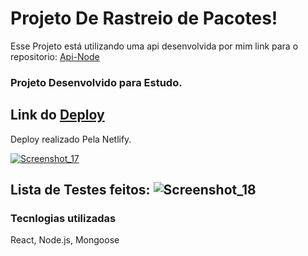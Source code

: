 
# Projeto De Rastreio de Pacotes!
Esse Projeto está utilizando uma api desenvolvida por mim link para o repositorio: [Api-Node](https://github.com/Withene/FindBluePackge-React)

### Projeto Desenvolvido para Estudo.
## Link do [Deploy](https://firstbluepackge.netlify.app)
Deploy realizado Pela Netlify.

[![Screenshot_17](https://user-images.githubusercontent.com/82597491/132923092-57567851-edcc-4f41-b820-9c5288490339.png)](https://firstbluepackge.netlify.app)


## Lista de Testes feitos: ![Screenshot_18](https://user-images.githubusercontent.com/82597491/132922345-381b8042-00ec-4fee-9d71-8432928ec198.png)

### Tecnlogias utilizadas
React, Node.js, Mongoose
